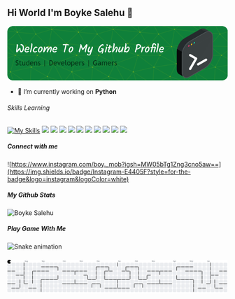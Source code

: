 ## Hi World I'm Boyke Salehu 👋

![Boyke Salehu](img/github-header-image.png)
<!--
**boyke-ssd/boyke-ssd** is a ✨ _special_ ✨ repository because its `README.md` (this file) appears on your GitHub profile.

Here are some ideas to get you started:

- 🔭 I’m currently working on ...
- 🌱 I’m currently learning ...
- 👯 I’m looking to collaborate on ...
- 🤔 I’m looking for help with ...
- 💬 Ask me about ...
- 📫 How to reach me: ...
- 😄 Pronouns: ...
- ⚡ Fun fact: ...
-->
- 🔭 I’m currently working on **Python**

###### Skills Learning
[![My Skills](https://skillicons.dev/icons?i=html,css,js,python,php)](https://skillicons.dev)
<img src="https://img.shields.io/badge/HTML5-E34F26?style=for-the-badge&logo=html5&logoColor=white" />
<img src="https://img.shields.io/badge/CSS3-1572B6?style=for-the-badge&logo=css3&logoColor=white" />
<img src="https://img.shields.io/badge/JavaScript-323330?style=for-the-badge&logo=javascript&logoColor=F7DF1E" />
<img src="https://img.shields.io/badge/PHP-777BB4?style=for-the-badge&logo=php&logoColor=white" />
<img src="https://img.shields.io/badge/Python-FFD43B?style=for-the-badge&logo=python&logoColor=bluee" />
<img src="https://img.shields.io/badge/MySQL-005C84?style=for-the-badge&logo=mysql&logoColor=white" />
<img src="https://img.shields.io/badge/phpmyadmin-6C78AF?style=for-the-badge&logo=phpmyadmin&logoColor=white" />
<img src="https://img.shields.io/badge/Django-092E20?style=for-the-badge&logo=django&logoColor=green" />
<img src="https://img.shields.io/badge/Flask-000000?style=for-the-badge&logo=flask&logoColor=white" />
<img src="https://img.shields.io/badge/Laravel-FF2D20?style=for-the-badge&logo=laravel&logoColor=whit" />

##### Connect with me
![https://www.instagram.com/boy._mob?igsh=MW05bTg1Zng3cno5aw==](https://img.shields.io/badge/Instagram-E4405F?style=for-the-badge&logo=instagram&logoColor=white)

##### My Github Stats
![Boyke Salehu](https://github-readme-stats.vercel.app/api?username=boyke-ssd&show_icons=true&theme=vue-dark)

<h5 align="left">Play Game With Me</h5>

###

<img src="https://raw.githubusercontent.com/boyke-ssd/boyke-ssd/output/snake.svg" alt="Snake animation" />

###

<picture>
  <source media="(prefers-color-scheme: dark)" srcset="https://raw.githubusercontent.com/boyke-ssd/boyke-ssd/output/pacman-contribution-graph-dark.svg">
  <source media="(prefers-color-scheme: light)" srcset="https://raw.githubusercontent.com/boyke-ssd/boyke-ssd/output/pacman-contribution-graph.svg">
  <img alt="pacman contribution graph" src="https://raw.githubusercontent.com/boyke-ssd/boyke-ssd/output/pacman-contribution-graph.svg">
</picture>

###
